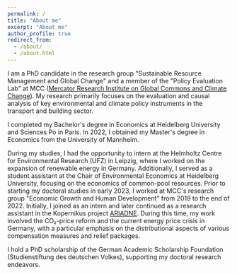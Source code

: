 ```yaml
---
permalink: /
title: "About me"
excerpt: "About me"
author_profile: true
redirect_from: 
  - /about/
  - /about.html
---
```


I am a PhD candidate in the research group "Sustainable Resource Management and Global Change" and a member of the "Policy Evaluation Lab" at MCC ([Mercator Research Institute on Global Commons and Climate Change](https://www.mcc-berlin.net/)). My research primarily focuses on the evaluation and causal analysis of key environmental and climate policy instruments in the transport and building sector.

I completed my Bachelor's degree in Economics at Heidelberg University and Sciences Po in Paris. In 2022, I obtained my Master's degree in Economics from the University of Mannheim.

During my studies, I had the opportunity to intern at the Helmholtz Centre for Environmental Research (UFZ) in Leipzig, where I worked on the expansion of renewable energy in Germany. Additionally, I served as a student assistant at the Chair of Environmental Economics at Heidelberg University, focusing on the economics of common-pool resources. Prior to starting my doctoral studies in early 2023, I worked at MCC's research group "Economic Growth and Human Development" from 2019 to the end of 2022. Initially, I joined as an intern and later continued as a research assistant in the Kopernikus project [ARIADNE](https://ariadneprojekt.de/). During this time, my work involved the CO₂-price reform and the current energy price crisis in Germany, with a particular emphasis on the distributional aspects of various compensation measures and relief packages.

I hold a PhD scholarship of the German Academic Scholarship Foundation (Studienstiftung des deutschen Volkes), supporting my doctoral research endeavors.






